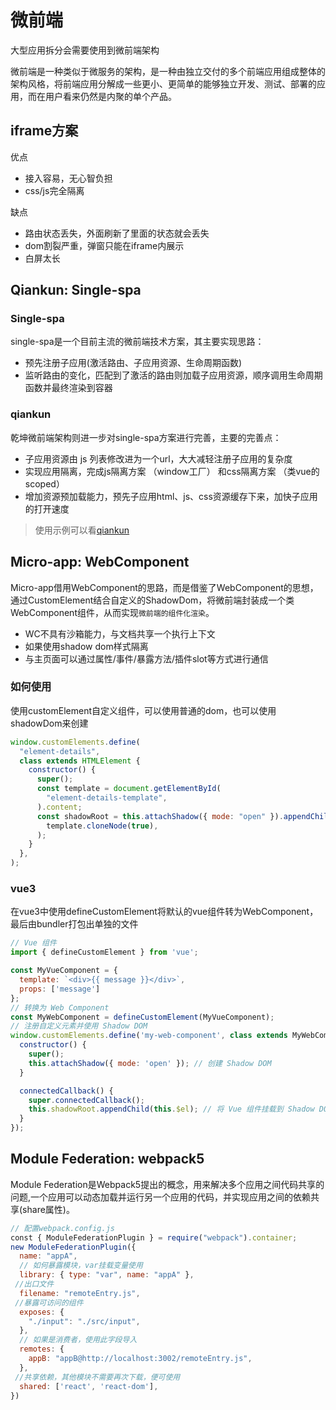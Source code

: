 # 微前端
大型应用拆分会需要使用到微前端架构

微前端是一种类似于微服务的架构，是一种由独立交付的多个前端应用组成整体的架构风格，将前端应用分解成一些更小、更简单的能够独立开发、测试、部署的应用，而在用户看来仍然是内聚的单个产品。

## iframe方案
优点
* 接入容易，无心智负担
* css/js完全隔离

缺点
* 路由状态丢失，外面刷新了里面的状态就会丢失
* dom割裂严重，弹窗只能在iframe内展示
* 白屏太长

## Qiankun: Single-spa
### Single-spa
single-spa是一个目前主流的微前端技术方案，其主要实现思路：

* 预先注册子应用(激活路由、子应用资源、生命周期函数)
* 监听路由的变化，匹配到了激活的路由则加载子应用资源，顺序调用生命周期函数并最终渲染到容器
### qiankun
乾坤微前端架构则进一步对single-spa方案进行完善，主要的完善点：
* 子应用资源由 js 列表修改进为一个url，大大减轻注册子应用的复杂度
* 实现应用隔离，完成js隔离方案 （window工厂） 和css隔离方案 （类vue的scoped）
* 增加资源预加载能力，预先子应用html、js、css资源缓存下来，加快子应用的打开速度
> 使用示例可以看[qiankun](https://qiankun.umijs.org/zh/guide/getting-started)

## Micro-app: WebComponent
Micro-app借用WebComponent的思路，而是借鉴了WebComponent的思想，通过CustomElement结合自定义的ShadowDom，将微前端封装成一个类WebComponent组件，从而实现`微前端的组件化渲染`。

* WC不具有沙箱能力，与文档共享一个执行上下文
* 如果使用shadow dom样式隔离
* 与主页面可以通过属性/事件/暴露方法/插件slot等方式进行通信

### 如何使用
使用customElement自定义组件，可以使用普通的dom，也可以使用shadowDom来创建
```javascript
window.customElements.define(
  "element-details",
  class extends HTMLElement {
    constructor() {
      super();
      const template = document.getElementById(
        "element-details-template",
      ).content;
      const shadowRoot = this.attachShadow({ mode: "open" }).appendChild(
        template.cloneNode(true),
      );
    }
  },
);
```

### vue3
在vue3中使用defineCustomElement将默认的vue组件转为WebComponent，最后由bundler打包出单独的文件
```javascript
// Vue 组件
import { defineCustomElement } from 'vue';

const MyVueComponent = {
  template: `<div>{{ message }}</div>`,
  props: ['message']
};
// 转换为 Web Component
const MyWebComponent = defineCustomElement(MyVueComponent);
// 注册自定义元素并使用 Shadow DOM
window.customElements.define('my-web-component', class extends MyWebComponent {
  constructor() {
    super();
    this.attachShadow({ mode: 'open' }); // 创建 Shadow DOM
  }

  connectedCallback() {
    super.connectedCallback();
    this.shadowRoot.appendChild(this.$el); // 将 Vue 组件挂载到 Shadow DOM
  }
});
```



## Module Federation: webpack5
Module Federation是Webpack5提出的概念，用来解决多个应用之间代码共享的问题,一个应用可以动态加载并运行另一个应用的代码，并实现应用之间的依赖共享(share属性)。

```javascript
// 配置webpack.config.js
const { ModuleFederationPlugin } = require("webpack").container;
new ModuleFederationPlugin({
  name: "appA",
  // 如何暴露模块，var挂载变量使用
  library: { type: "var", name: "appA" },
 //出口文件
  filename: "remoteEntry.js",
 //暴露可访问的组件
  exposes: {
    "./input": "./src/input",
  },
  // 如果是消费者，使用此字段导入
  remotes: {
    appB: "appB@http://localhost:3002/remoteEntry.js",
  },
 //共享依赖，其他模块不需要再次下载，便可使用
  shared: ['react', 'react-dom'],
})

```